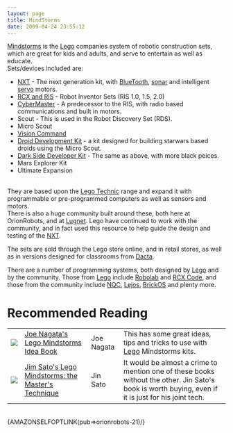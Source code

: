 ```yaml
---
layout: page
title: MindStorms
date: 2009-04-24 23:55:12
---
```

<p><a class="wiki" href="tiki-directory_redirect.php?siteId=60" rel="">Mindstorms</a> is the <a class="wiki" href="/wiki/lego.html" title="The best known construction toy">Lego</a> companies system of robotic construction sets, which are great for kids and adults, and serve to entertain as well as educate.
<br/>Sets/devices included are:
</p>
<ul><li> <a class="wiki" href="/wiki/nxt.html" title="Legos NeXT generation robotics kit">NXT</a> - The next generation kit, with <a class="wiki" href="/wiki/bluetooth.html" title="Bluetooth">BlueTooth</a>, <a class="wiki" href="/wiki/sonar.html" title="The use of sound as a sense medium">sonar</a> and intelligent <a class="wiki" href="/wiki/servo.html" title="Servo Motor">servo</a> motors.
</li><li> <a class="wiki" href="/wiki/lego_rcx.html" title="The Lego RCX">RCX and RIS</a> - Robot Inventor Sets (RIS 1.0, 1.5, 2.0)
</li><li> <a class="wiki" href="/wiki/cybermaster.html" title="CyberMaster">CyberMaster</a> - A predecessor to the RIS, with radio based communications and built in motors.
</li><li> Scout - This is used in the Robot Discovery Set (RDS).
</li><li> Micro Scout
</li><li> <a class="wiki" href="/wiki/lego_vision_command.html" title="Lego Vision Command">Vision Command</a>
</li><li> <a class="wiki" href="tiki-directory_redirect.php?siteId=61" rel="">Droid Development Kit</a> - a kit designed for building starwars based droids using the Micro Scout.
</li><li> <a class="wiki" href="tiki-directory_redirect.php?siteId=62" rel="">Dark Side Developer Kit</a> - The same as above, with more black peices.
</li><li> Mars Explorer Kit
</li><li> Ultimate Expansion
</li></ul><p>
<br/>They are based upon the <a class="wiki" href="/wiki/lego_technic.html" title="Lego Technic">Lego Technic</a> range and expand it with programmable or pre-programmed computers as well as sensors and motors.
<br/>There is also a huge community built around these, both here at OrionRobots, and at <a class="wiki" href="/wiki/lugnet.html" title="Lego Users Group Network">Lugnet</a>. Lego have continued to work with the community, and in fact used this resource to help guide the design and testing of the <a class="wiki" href="/wiki/nxt.html" title="Legos NeXT generation robotics kit">NXT</a>.
</p>
<p>The sets are sold through the Lego store online, and in retail stores, as well as in versions designed for classrooms from <a class="wiki" href="/wiki/dacta.html" title="DACTA">Dacta</a>.
</p>
<p>There are a number of programming systems, both designed by <a class="wiki" href="/wiki/lego.html" title="The best known construction toy">Lego</a> and by the community. Those from <a class="wiki" href="/wiki/lego.html" title="The best known construction toy">Lego</a> include <a class="wiki" href="/wiki/robolab.html" title="Robolab">Robolab</a> and <a class="wiki" href="/wiki/rcx_code.html" title="Lego's own simple programming language">RCX Code</a>, and those from the community include <a class="wiki" href="/wiki/nqc.html" title="Not Quite C - A Lego PBrick Programming Language">NQC</a>, <a class="wiki" href="/wiki/lejos.html" title="A Java Based Lego RCX OS">Lejos</a>, <a class="wiki" href="/wiki/brickos.html" title="An entire Embedded OS for the RCX">BrickOS</a> and plenty more.
</p>
<h1 id="Recommended_Reading">Recommended Reading</h1>
<table class="normal" id="fancytable_1"> <tr> <td class="odd"> <a class="internal" href="http://www.amazon.co.uk/exec/obidos/ASIN/1886411409/orionrobots-21" target="_blank"> <img class="img-responsive" src="image145"/> </a> </td> <td class="odd"> <a href="http://www.amazon.co.uk/exec/obidos/ASIN/1886411409/orionrobots-21" rel="external" target="_blank">Joe Nagata's Lego Mindstorms Idea Book</a> </td> <td class="odd"> Joe Nagata </td> <td class="odd"> This has some great ideas, tips and tricks to use with <a class="wiki" href="/wiki/lego.html" title="The best known construction toy">Lego</a> Mindstorms kits.</td> </tr> <tr> <td class="even"> <a class="internal" href="http://www.amazon.co.uk/gp/product/1886411565?ie=UTF8&amp;tag=orionrobots-21&amp;linkCode=as2&amp;camp=1634&amp;creative=6738&amp;creativeASIN=1886411565" target="_blank"> <img class="img-responsive" src="image393&amp;thumb=1"/> </a> </td> <td class="even"> <a href="http://www.amazon.co.uk/gp/product/1886411565?ie=UTF8&amp;tag=orionrobots-21&amp;linkCode=as2&amp;camp=1634&amp;creative=6738&amp;creativeASIN=1886411565" rel="external" target="_blank">Jim Sato's Lego Mindstorms: the Master's Technique</a> </td> <td class="even"> Jin Sato </td> <td class="even"> It would be almost a crime to mention one of these books without the other. Jin Sato's book is worth buying, even if it is just for his joint tech.</td> </tr> </table>
<p>
<br/>{AMAZONSELFOPTLINK(pub=&gt;orionrobots-21)/}
</p>
